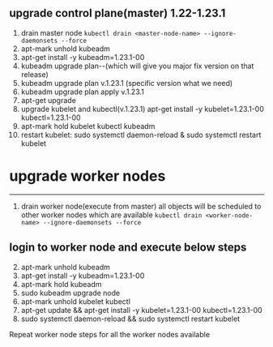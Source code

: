 ## upgrade control plane(master) 1.22-1.23.1
1) drain master node
 ```kubectl drain <master-node-name> --ignore-daemonsets --force```
2) apt-mark unhold kubeadm
3) apt-get install -y kubeadm=1.23.1-00
4) kubeadm upgrade plan--(which will give you major fix version on that release)
5) kubeadm upgrade plan v.1.23.1 (specific version what we need)
6) kubeadm upgrade plan apply v.1.23.1
7) apt-get upgrade
8) upgrade kubelet and kubectl(v.1.23.1)
apt-get install -y kubelet=1.23.1-00 kubectl=1.23.1-00
9) apt-mark hold kubelet kubectl kubeadm
10) restart kubelet: sudo systemctl daemon-reload & sudo systemctl restart kubelet

# upgrade worker nodes
-------------------------------
1) drain worker node(execute from master) all objects will be scheduled to other worker nodes which are available
  ```kubectl drain <worker-node-name> --ignore-daemonsets --force```
  ## login to worker node and execute below steps
  2) apt-mark unhold kubeadm
  3) apt-get install -y kubeadm=1.23.1-00
  4) apt-mark hold kubeadm
  5) sudo kubeadm upgrade node
  6) apt-mark unhold kubelet kubectl
  7) apt-get update && apt-get install -y kubelet=1.23.1-00 kubectl=1.23.1-00
  8) sudo systemctl daemon-reload && sudo systemctl restart kubelet

  Repeat worker node steps for all the worker nodes available
